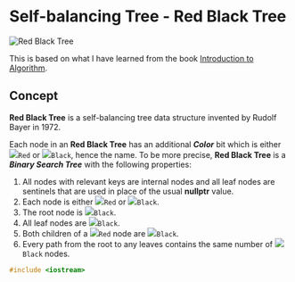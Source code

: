 # Self-balancing Tree - Red Black Tree
![Red Black Tree](https://upload.wikimedia.org/wikipedia/commons/6/66/Red-black_tree_example.svg)

This is based on what I have learned from the book [Introduction to Algorithm](https://mitpress.mit.edu/books/introduction-algorithms-third-edition).
## Concept
**Red Black Tree** is a self-balancing tree data structure invented by Rudolf Bayer in 1972.

Each node in an **Red Black Tree** has an additional **_Color_** bit which is either ![][red]`Red` or ![][black]`Black`, hence the name. To be more precise, **Red Black Tree** is a **_Binary Search Tree_** with the following properties:
1. All nodes with relevant keys are internal nodes and all leaf nodes are sentinels that are used in place of the usual **nullptr** value.
2. Each node is either ![][red]`Red` or ![][black]`Black`. 
3. The root node is ![][black]`Black`.
4. All leaf nodes are ![][black]`Black`.
5. Both children of a ![][red]`Red` node are ![][black]`Black`.
6. Every path from the root to any leaves contains the same number of ![][black]`Black` nodes.

```cpp
#include <iostream>

```

[red]: https://via.placeholder.com/15/f03c15/f03c15.png
[black]: https://via.placeholder.com/15/808080/808080.png